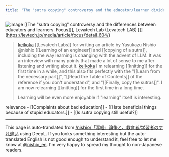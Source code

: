 ```yaml
---
title: 'The "sutra copying" controversy and the educator/learner divide.'
---
```


![image](https://gyazo.com/287c6b75e7615e8c44ae4898c5398246/thumb/1000)
[[The "sutra copying" controversy and the differences between educators and learners. Focus]]], Levatech Lab (Levatech LAB) []](https://levtech.jp/media/article/focus/detail_604/)

> [keikoka](https://x.com/keikoka/status/1884416147380199736) [[Levatech Labs]] for writing an article by Yasukazu Nishio @nishio
>  [[Learning of an engineer]] and [[copying of a sutra]], including the way learning is changing with the advent of LLM. It was an interview with many points that made a lot of sense to me after listening and writing about it.
> [keikoka](https://x.com/keikoka/status/1884416149510840759) I'm relearning [[knitting]] for the first time in a while, and this also fits perfectly with the "[[Learn from the necessary part]]", "[[Read the Table of Contents]] of the reference if you don't understand", and "[[Finally, copy the sutras]]". I am now relearning [[knitting]] for the first time in a long time.
>
>  Learning will be even more enjoyable if "learning" itself is interesting.

relevance
    - [[Complaints about bad education]]
    - [[Hate beneficial things because of stupid educators.]]
    - [[Is sutra copying still useful?]]

---
This page is auto-translated from [/nishio/「写経」論争と、教育者/学習者のすれ違い](https://scrapbox.io/nishio/「写経」論争と、教育者/学習者のすれ違い) using DeepL. If you looks something interesting but the auto-translated English is not good enough to understand it, feel free to let me know at [@nishio_en](https://twitter.com/nishio_en). I'm very happy to spread my thought to non-Japanese readers.